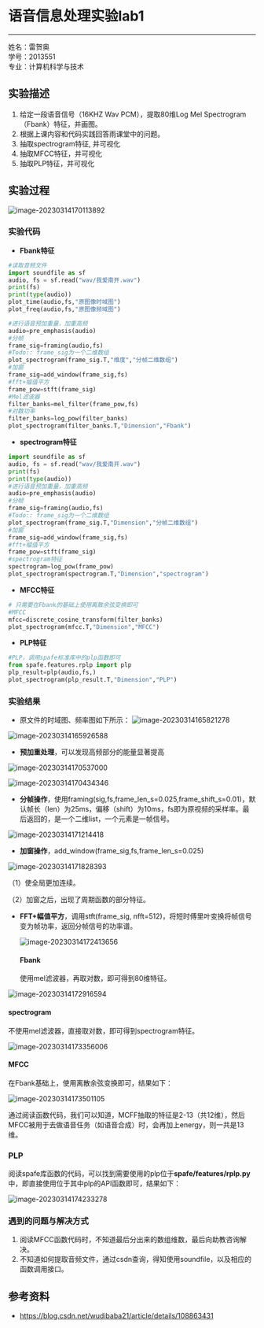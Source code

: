 

# 语音信息处理实验lab1

------

<p align="left">
    姓名：雷贺奥<br> 
    学号：2013551<br> 
    专业：计算机科学与技术<br>
</p> 

## 实验描述

1. 给定一段语音信号（16KHZ Wav PCM），提取80维Log Mel Spectrogram（Fbank）特征，并画图。
2. 根据上课内容和代码实践回答雨课堂中的问题。
3. 抽取spectrogram特征, 并可视化
4. 抽取MFCC特征，并可视化
5. 抽取PLP特征，并可视化

## 实验过程

![image-20230314170113892](C:\Users\LHA\AppData\Roaming\Typora\typora-user-images\image-20230314170113892.png)



### 实验代码

* **Fbank特征**

```python
#读取音频文件
import soundfile as sf
audio, fs = sf.read("wav/我爱南开.wav")
print(fs)
print(type(audio))
plot_time(audio,fs,"原图像时域图")
plot_freq(audio,fs,"原图像频域图")

#进行语音预加重量，加重高频
audio=pre_emphasis(audio)
#分帧
frame_sig=framing(audio,fs)
#Todo:: frame_sig为一个二维数组
plot_spectrogram(frame_sig.T,"维度","分帧二维数组")
#加窗
frame_sig=add_window(frame_sig,fs)
#fft+幅值平方
frame_pow=stft(frame_sig)
#Mel滤波器
filter_banks=mel_filter(frame_pow,fs)
#对数功率
filter_banks=log_pow(filter_banks)
plot_spectrogram(filter_banks.T,"Dimension","Fbank")
```

* **spectrogram特征**

~~~python
import soundfile as sf
audio, fs = sf.read("wav/我爱南开.wav")
print(fs)
print(type(audio))
#进行语音预加重量，加重高频
audio=pre_emphasis(audio)
#分帧
frame_sig=framing(audio,fs)
#Todo:: frame_sig为一个二维数组
plot_spectrogram(frame_sig.T,"Dimension","分帧二维数组")
#加窗
frame_sig=add_window(frame_sig,fs)
#fft+幅值平方
frame_pow=stft(frame_sig)
#spectrogram特征
spectrogram=log_pow(frame_pow)
plot_spectrogram(spectrogram.T,"Dimension","spectrogram")
~~~

* **MFCC特征**

~~~python
# 只需要在Fbank的基础上使用离散余弦变换即可
#MFCC
mfcc=discrete_cosine_transform(filter_banks)
plot_spectrogram(mfcc.T,"Dimension","MFCC")
~~~

* **PLP特征**

~~~python
#PLP，调用spafe标准库中的plp函数即可
from spafe.features.rplp import plp
plp_result=plp(audio,fs,)
plot_spectrogram(plp_result.T,"Dimension","PLP")
~~~

### 实验结果

* 原文件的时域图、频率图如下所示：
  ![image-20230314165821278](C:\Users\LHA\AppData\Roaming\Typora\typora-user-images\image-20230314165821278.png)

![image-20230314165926588](C:\Users\LHA\AppData\Roaming\Typora\typora-user-images\image-20230314165926588.png)

* **预加重处理**，可以发现高频部分的能量显著提高

![image-20230314170537000](C:\Users\LHA\AppData\Roaming\Typora\typora-user-images\image-20230314170537000.png)



![image-20230314170434346](C:\Users\LHA\AppData\Roaming\Typora\typora-user-images\image-20230314170434346.png)

* **分帧操作**，使用framing(sig,fs,frame_len_s=0.025,frame_shift_s=0.01)，默认帧长（len）为25ms，偏移（shift）为10ms，fs即为原视频的采样率。最后返回的，是一个二维list，一个元素是一帧信号。

![image-20230314171214418](C:\Users\LHA\AppData\Roaming\Typora\typora-user-images\image-20230314171214418.png)

* **加窗操作**，add_window(frame_sig,fs,frame_len_s=0.025)

![image-20230314171828393](C:\Users\LHA\AppData\Roaming\Typora\typora-user-images\image-20230314171828393.png)

（1）使全局更加连续。

（2）加窗之后，出现了周期函数的部分特征。

* **FFT+幅值平方**，调用stft(frame_sig, nfft=512)，将短时傅里叶变换将帧信号变为帧功率，返回分帧信号的功率谱。

  ![image-20230314172413656](C:\Users\LHA\AppData\Roaming\Typora\typora-user-images\image-20230314172413656.png)

  #### Fbank

  使用mel滤波器，再取对数，即可得到80维特征。

![image-20230314172916594](C:\Users\LHA\AppData\Roaming\Typora\typora-user-images\image-20230314172916594.png)

#### spectrogram

不使用mel滤波器，直接取对数，即可得到spectrogram特征。

![image-20230314173356006](C:\Users\LHA\AppData\Roaming\Typora\typora-user-images\image-20230314173356006.png)

#### MFCC

在Fbank基础上，使用离散余弦变换即可，结果如下：

![image-20230314173501105](C:\Users\LHA\AppData\Roaming\Typora\typora-user-images\image-20230314173501105.png)

通过阅读函数代码，我们可以知道，MCFF抽取的特征是2-13（共12维），然后MFCC被用于去做语音任务（如语音合成）时，会再加上energy，则一共是13维。

### PLP

阅读spafe库函数的代码，可以找到需要使用的plp位于**spafe/features/rplp.py**中，即直接使用位于其中plp的API函数即可，结果如下：



![image-20230314174233278](C:\Users\LHA\AppData\Roaming\Typora\typora-user-images\image-20230314174233278.png)

### 遇到的问题与解决方式

1.  阅读MFCC函数代码时，不知道最后分出来的数组维数，最后向助教咨询解决。
1. 不知道如何提取音频文件，通过csdn查询，得知使用soundfile，以及相应的函数调用接口。

## 参考资料

* https://blog.csdn.net/wudibaba21/article/details/108863431





